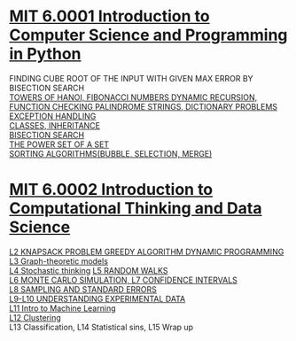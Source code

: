 # [MIT 6.0001 Introduction to Computer Science and Programming in Python](https://youtube.com/playlist?list=PLUl4u3cNGP63WbdFxL8giv4yhgdMGaZNA&si=ULqA_hGPTYbGPfHA)  
FINDING CUBE ROOT OF THE INPUT WITH GIVEN MAX ERROR BY BISECTION SEARCH  
[TOWERS OF HANOI, FIBONACCI NUMBERS DYNAMIC RECURSION, FUNCTION CHECKING PALINDROME STRINGS, DICTIONARY PROBLEMS](https://github.com/Artur-Arstamyan/MIT-courses/blob/main/MIT-6.0001/Different%20functions.py)  
[EXCEPTION HANDLING](https://github.com/Artur-Arstamyan/MIT-courses/blob/main/MIT-6.0001/Exception%20handling.py)  
[CLASSES,  INHERITANCE](https://github.com/Artur-Arstamyan/MIT-courses/blob/main/MIT-6.0001/Classes%2C%20Inheritance.py)    
[BISECTION SEARCH](https://github.com/Artur-Arstamyan/MIT-courses/blob/main/MIT-6.0001/Bisection%20search.py)  
[THE POWER SET OF A SET](https://github.com/Artur-Arstamyan/MIT-courses/blob/main/MIT-6.0001/The%20power%20set%20of%20a%20set.py)  
[SORTING ALGORITHMS(BUBBLE, SELECTION, MERGE)](https://github.com/Artur-Arstamyan/MIT-courses/blob/main/MIT-6.0001/Sorting%20algorithms.py)
# [MIT 6.0002 Introduction to Computational Thinking and Data Science](https://youtube.com/playlist?list=PLUl4u3cNGP619EG1wp0kT-7rDE_Az5TNd&si=_ugMVJ3qwj9Lh_im)    
[L2 KNAPSACK PROBLEM GREEDY ALGORITHM DYNAMIC PROGRAMMING](https://github.com/Artur-Arstamyan/MIT-courses/blob/main/MIT-6.0002/L2%20KNAPSACK%20PROBLEM%20GREEDY%20ALGORITHM%20DYNAMIC%20PROGRAMMING.py)  
[L3 Graph-theoretic models](https://github.com/Artur-Arstamyan/MIT-courses/blob/main/MIT-6.0002/L3%20Graph-theoretic%20models.py)  
[L4 Stochastic thinking](https://github.com/Artur-Arstamyan/MIT-courses/blob/main/MIT-6.0002/L4%20Stochastic%20thinking.py)
[L5 RANDOM WALKS](https://github.com/Artur-Arstamyan/MIT-courses/blob/main/MIT-6.0002/L5%20RANDOM%20WALKS.py)  
[L6 MONTE CARLO SIMULATION, L7 CONFIDENCE INTERVALS](https://github.com/Artur-Arstamyan/MIT-courses/blob/main/MIT-6.0002/L6-L7.py)  
[L8 SAMPLING AND STANDARD ERRORS](https://github.com/Artur-Arstamyan/MIT-courses/blob/main/MIT-6.0002/L8%20SAMPLING%20AND%20STANDARD%20ERRORS.py)  
[L9-L10 UNDERSTANDING EXPERIMENTAL DATA](https://github.com/Artur-Arstamyan/MIT-courses/blob/main/MIT-6.0002/L9-L10%20UNDERSTANDING%20EXPERIMENTAL%20DATA.py)    
[L11 Intro to Machine Learning](https://github.com/Artur-Arstamyan/MIT-courses/blob/main/MIT-6.0002/L11%20Intro%20to%20Machine%20Learning.py)  
[L12 Clustering](https://github.com/Artur-Arstamyan/MIT-courses/blob/main/MIT-6.0002/L12%20Clustering.py)  
L13 Classification, L14 Statistical sins, L15 Wrap up
